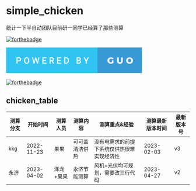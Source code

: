 # simple_chicken
统计一下半自动团队目前研一同学已经算了那些测算




[![forthebadge](https://forthebadge.com/images/badges/built-with-love.svg)](https://forthebadge.com)

[![forthebadge](/powered-by-guo.svg)](https://github.com/gwyxjtu)

[![forthebadge](https://img.shields.io/badge/Gmail-D14836?style=for-the-badge&logo=gmail&logoColor=white)](gwyxjtu@gmail.com)

## chicken_table


|  测算分支   | 开始时间  | 测算人员 | 测算内容 |测算重点&经验 |测算最新版本时间 |最新版本号|
|  ----  | ----  |----  | ----  | ----  | ----  |----  |
| kkg  | 2022-11-23 | 果果 | 可可盖清洁供热|没有电需求的前提下系统仅供热很难实现经济性|2023-02-03 |v3|
|永济| 2023-04-02| 泽龙+果果|永济节能测算|风机+光伏均可规划，需要改三行代码|2023-04-27|v2|



